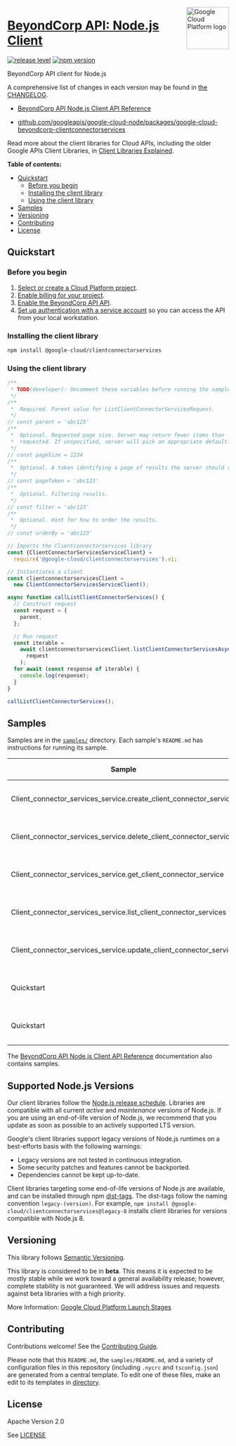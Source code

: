 [//]: # "This README.md file is auto-generated, all changes to this file will be lost."
[//]: # "To regenerate it, use `python -m synthtool`."
<img src="https://avatars2.githubusercontent.com/u/2810941?v=3&s=96" alt="Google Cloud Platform logo" title="Google Cloud Platform" align="right" height="96" width="96"/>

# [BeyondCorp API: Node.js Client](https://github.com/googleapis/google-cloud-node)

[![release level](https://img.shields.io/badge/release%20level-beta-yellow.svg?style=flat)](https://cloud.google.com/terms/launch-stages)
[![npm version](https://img.shields.io/npm/v/@google-cloud/clientconnectorservices.svg)](https://www.npmjs.org/package/@google-cloud/clientconnectorservices)




BeyondCorp API client for Node.js


A comprehensive list of changes in each version may be found in
[the CHANGELOG](https://github.com/googleapis/google-cloud-node/tree/main/packages/google-cloud-beyondcorp-clientconnectorservices/CHANGELOG.md).

* [BeyondCorp API Node.js Client API Reference][client-docs]

* [github.com/googleapis/google-cloud-node/packages/google-cloud-beyondcorp-clientconnectorservices](https://github.com/googleapis/google-cloud-node/tree/main/packages/google-cloud-beyondcorp-clientconnectorservices)

Read more about the client libraries for Cloud APIs, including the older
Google APIs Client Libraries, in [Client Libraries Explained][explained].

[explained]: https://cloud.google.com/apis/docs/client-libraries-explained

**Table of contents:**


* [Quickstart](#quickstart)
  * [Before you begin](#before-you-begin)
  * [Installing the client library](#installing-the-client-library)
  * [Using the client library](#using-the-client-library)
* [Samples](#samples)
* [Versioning](#versioning)
* [Contributing](#contributing)
* [License](#license)

## Quickstart

### Before you begin

1.  [Select or create a Cloud Platform project][projects].
1.  [Enable billing for your project][billing].
1.  [Enable the BeyondCorp API API][enable_api].
1.  [Set up authentication with a service account][auth] so you can access the
    API from your local workstation.

### Installing the client library

```bash
npm install @google-cloud/clientconnectorservices
```


### Using the client library

```javascript
/**
 * TODO(developer): Uncomment these variables before running the sample.
 */
/**
 *  Required. Parent value for ListClientConnectorServicesRequest.
 */
// const parent = 'abc123'
/**
 *  Optional. Requested page size. Server may return fewer items than
 *  requested. If unspecified, server will pick an appropriate default.
 */
// const pageSize = 1234
/**
 *  Optional. A token identifying a page of results the server should return.
 */
// const pageToken = 'abc123'
/**
 *  Optional. Filtering results.
 */
// const filter = 'abc123'
/**
 *  Optional. Hint for how to order the results.
 */
// const orderBy = 'abc123'

// Imports the Clientconnectorservices library
const {ClientConnectorServicesServiceClient} =
  require('@google-cloud/clientconnectorservices').v1;

// Instantiates a client
const clientconnectorservicesClient =
  new ClientConnectorServicesServiceClient();

async function callListClientConnectorServices() {
  // Construct request
  const request = {
    parent,
  };

  // Run request
  const iterable =
    await clientconnectorservicesClient.listClientConnectorServicesAsync(
      request
    );
  for await (const response of iterable) {
    console.log(response);
  }
}

callListClientConnectorServices();

```



## Samples

Samples are in the [`samples/`](https://github.com/googleapis/google-cloud-node/tree/main/samples) directory. Each sample's `README.md` has instructions for running its sample.

| Sample                      | Source Code                       | Try it |
| --------------------------- | --------------------------------- | ------ |
| Client_connector_services_service.create_client_connector_service | [source code](https://github.com/googleapis/google-cloud-node/blob/main/packages/google-cloud-beyondcorp-clientconnectorservices/samples/generated/v1/client_connector_services_service.create_client_connector_service.js) | [![Open in Cloud Shell][shell_img]](https://console.cloud.google.com/cloudshell/open?git_repo=https://github.com/googleapis/google-cloud-node&page=editor&open_in_editor=packages/google-cloud-beyondcorp-clientconnectorservices/samples/generated/v1/client_connector_services_service.create_client_connector_service.js,samples/README.md) |
| Client_connector_services_service.delete_client_connector_service | [source code](https://github.com/googleapis/google-cloud-node/blob/main/packages/google-cloud-beyondcorp-clientconnectorservices/samples/generated/v1/client_connector_services_service.delete_client_connector_service.js) | [![Open in Cloud Shell][shell_img]](https://console.cloud.google.com/cloudshell/open?git_repo=https://github.com/googleapis/google-cloud-node&page=editor&open_in_editor=packages/google-cloud-beyondcorp-clientconnectorservices/samples/generated/v1/client_connector_services_service.delete_client_connector_service.js,samples/README.md) |
| Client_connector_services_service.get_client_connector_service | [source code](https://github.com/googleapis/google-cloud-node/blob/main/packages/google-cloud-beyondcorp-clientconnectorservices/samples/generated/v1/client_connector_services_service.get_client_connector_service.js) | [![Open in Cloud Shell][shell_img]](https://console.cloud.google.com/cloudshell/open?git_repo=https://github.com/googleapis/google-cloud-node&page=editor&open_in_editor=packages/google-cloud-beyondcorp-clientconnectorservices/samples/generated/v1/client_connector_services_service.get_client_connector_service.js,samples/README.md) |
| Client_connector_services_service.list_client_connector_services | [source code](https://github.com/googleapis/google-cloud-node/blob/main/packages/google-cloud-beyondcorp-clientconnectorservices/samples/generated/v1/client_connector_services_service.list_client_connector_services.js) | [![Open in Cloud Shell][shell_img]](https://console.cloud.google.com/cloudshell/open?git_repo=https://github.com/googleapis/google-cloud-node&page=editor&open_in_editor=packages/google-cloud-beyondcorp-clientconnectorservices/samples/generated/v1/client_connector_services_service.list_client_connector_services.js,samples/README.md) |
| Client_connector_services_service.update_client_connector_service | [source code](https://github.com/googleapis/google-cloud-node/blob/main/packages/google-cloud-beyondcorp-clientconnectorservices/samples/generated/v1/client_connector_services_service.update_client_connector_service.js) | [![Open in Cloud Shell][shell_img]](https://console.cloud.google.com/cloudshell/open?git_repo=https://github.com/googleapis/google-cloud-node&page=editor&open_in_editor=packages/google-cloud-beyondcorp-clientconnectorservices/samples/generated/v1/client_connector_services_service.update_client_connector_service.js,samples/README.md) |
| Quickstart | [source code](https://github.com/googleapis/google-cloud-node/blob/main/packages/google-cloud-beyondcorp-clientconnectorservices/samples/quickstart.js) | [![Open in Cloud Shell][shell_img]](https://console.cloud.google.com/cloudshell/open?git_repo=https://github.com/googleapis/google-cloud-node&page=editor&open_in_editor=packages/google-cloud-beyondcorp-clientconnectorservices/samples/quickstart.js,samples/README.md) |
| Quickstart | [source code](https://github.com/googleapis/google-cloud-node/blob/main/packages/google-cloud-beyondcorp-clientconnectorservices/samples/test/quickstart.js) | [![Open in Cloud Shell][shell_img]](https://console.cloud.google.com/cloudshell/open?git_repo=https://github.com/googleapis/google-cloud-node&page=editor&open_in_editor=packages/google-cloud-beyondcorp-clientconnectorservices/samples/test/quickstart.js,samples/README.md) |



The [BeyondCorp API Node.js Client API Reference][client-docs] documentation
also contains samples.

## Supported Node.js Versions

Our client libraries follow the [Node.js release schedule](https://nodejs.org/en/about/releases/).
Libraries are compatible with all current _active_ and _maintenance_ versions of
Node.js.
If you are using an end-of-life version of Node.js, we recommend that you update
as soon as possible to an actively supported LTS version.

Google's client libraries support legacy versions of Node.js runtimes on a
best-efforts basis with the following warnings:

* Legacy versions are not tested in continuous integration.
* Some security patches and features cannot be backported.
* Dependencies cannot be kept up-to-date.

Client libraries targeting some end-of-life versions of Node.js are available, and
can be installed through npm [dist-tags](https://docs.npmjs.com/cli/dist-tag).
The dist-tags follow the naming convention `legacy-(version)`.
For example, `npm install @google-cloud/clientconnectorservices@legacy-8` installs client libraries
for versions compatible with Node.js 8.

## Versioning

This library follows [Semantic Versioning](http://semver.org/).




This library is considered to be in **beta**. This means it is expected to be
mostly stable while we work toward a general availability release; however,
complete stability is not guaranteed. We will address issues and requests
against beta libraries with a high priority.





More Information: [Google Cloud Platform Launch Stages][launch_stages]

[launch_stages]: https://cloud.google.com/terms/launch-stages

## Contributing

Contributions welcome! See the [Contributing Guide](https://github.com/googleapis/google-cloud-node/blob/main/CONTRIBUTING.md).

Please note that this `README.md`, the `samples/README.md`,
and a variety of configuration files in this repository (including `.nycrc` and `tsconfig.json`)
are generated from a central template. To edit one of these files, make an edit
to its templates in
[directory](https://github.com/googleapis/synthtool).

## License

Apache Version 2.0

See [LICENSE](https://github.com/googleapis/google-cloud-node/blob/main/LICENSE)

[client-docs]: https://cloud.google.com/nodejs/docs/reference/clientconnectorservices/latest

[shell_img]: https://gstatic.com/cloudssh/images/open-btn.png
[projects]: https://console.cloud.google.com/project
[billing]: https://support.google.com/cloud/answer/6293499#enable-billing
[enable_api]: https://console.cloud.google.com/flows/enableapi?apiid=beyondcorp.googleapis.com
[auth]: https://cloud.google.com/docs/authentication/getting-started
